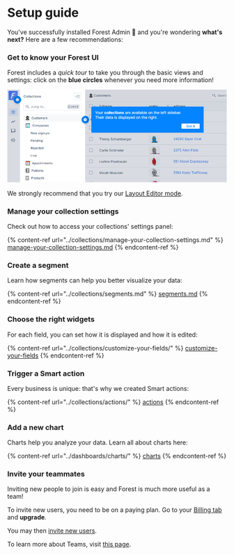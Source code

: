 # Setup guide

You've successfully installed Forest Admin 🎉 and you're wondering **what's next?** Here are a few recommendations:

### Get to know your Forest UI

Forest includes a _quick tour_ to take you through the basic views and settings: click on the **blue circles** whenever you need more information!

![](<../.gitbook/assets/image (605).png>)

We strongly recommend that you try our [Layout Editor mode](master-your-ui/using-the-layout-editor-mode/).

### Manage your collection settings

Check out how to access your collections' settings panel:

{% content-ref url="../collections/manage-your-collection-settings.md" %}
[manage-your-collection-settings.md](../collections/manage-your-collection-settings.md)
{% endcontent-ref %}

### Create a segment

Learn how segments can help you better visualize your data:

{% content-ref url="../collections/segments.md" %}
[segments.md](../collections/segments.md)
{% endcontent-ref %}

### Choose the right widgets

For each field, you can set how it is displayed and how it is edited:

{% content-ref url="../collections/customize-your-fields/" %}
[customize-your-fields](../collections/customize-your-fields/)
{% endcontent-ref %}

### Trigger a Smart action

Every business is unique: that's why we created Smart actions:&#x20;

{% content-ref url="../collections/actions/" %}
[actions](../collections/actions/)
{% endcontent-ref %}

### Add a new chart

Charts help you analyze your data. Learn all about charts here:

{% content-ref url="../dashboards/charts/" %}
[charts](../dashboards/charts/)
{% endcontent-ref %}

### Invite your teammates

Inviting new people to join is easy and Forest is much more useful as a team!&#x20;

To invite new users, you need to be on a paying plan. Go to your [Billing tab](../project-settings/other-project-settings/billing-tab.md) and **upgrade**.

You may then [invite new users](../project-settings/teams-and-users/add-and-manage-users.md).

To learn more about Teams, visit [this page](../project-settings/teams-and-users/).
